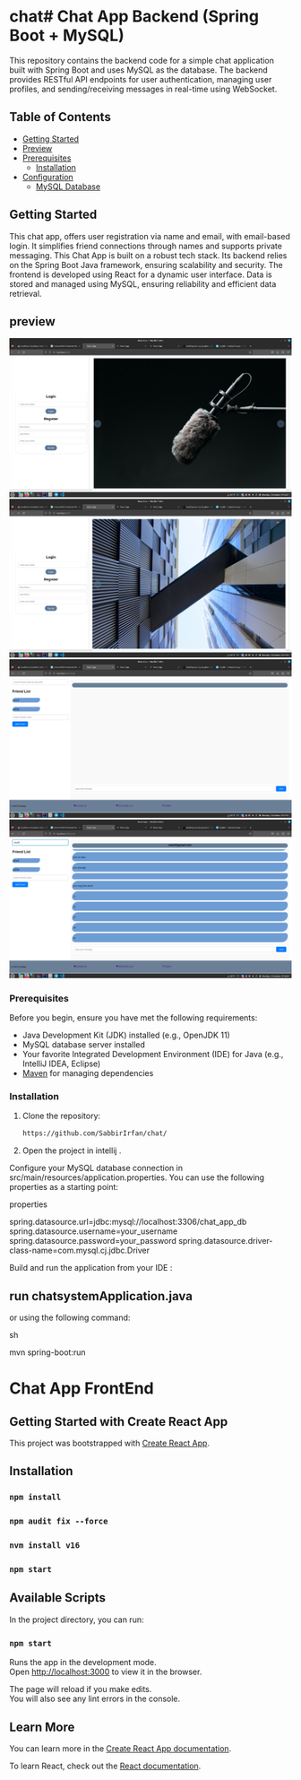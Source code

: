 # chat# Chat App Backend (Spring Boot + MySQL)

This repository contains the backend code for a simple chat application built with Spring Boot and uses MySQL as the database. The backend provides RESTful API endpoints for user authentication, managing user profiles, and sending/receiving messages in real-time using WebSocket.

## Table of Contents

- [Getting Started](#getting-started)
 - [Preview](#preview)
- [Prerequisites](#prerequisites)
  - [Installation](#installation)
- [Configuration](#configuration)
    - [MySQL Database](#mysql-database)



## Getting Started
This chat app,  offers user registration via name and email, with email-based login.
It simplifies friend connections through names and supports private messaging.
This Chat App is built on a robust tech stack. Its backend relies on the Spring Boot Java framework, 
ensuring scalability and security. The frontend is developed using React for a dynamic user interface. 
Data is stored and managed using MySQL, ensuring reliability and efficient data retrieval.
## preview
![Log in page used  a slider and a registration form](images/login-1.png)
![Log in page used  a slider and a registration form](images/login-2.png)
![Log in page used  a slider and a registration form](images/chat-1.png)
![Log in page used  a slider and a registration form](images/chat-2.png)


### Prerequisites

Before you begin, ensure you have met the following requirements:

- Java Development Kit (JDK) installed (e.g., OpenJDK 11)
- MySQL database server installed
- Your favorite Integrated Development Environment (IDE) for Java (e.g., IntelliJ IDEA, Eclipse)
- [Maven](https://maven.apache.org/) for managing dependencies

### Installation

1. Clone the repository:

   ```sh
   https://github.com/SabbirIrfan/chat/
2. Open the project in intellij .

Configure your MySQL database connection in src/main/resources/application.properties. You can use the following properties as a starting point:

properties

spring.datasource.url=jdbc:mysql://localhost:3306/chat_app_db
spring.datasource.username=your_username
spring.datasource.password=your_password
spring.datasource.driver-class-name=com.mysql.cj.jdbc.Driver

Build and run the application from your IDE :


## run chatsystemApplication.java


or using the following command:

sh

mvn spring-boot:run


# Chat App FrontEnd  

## Getting Started with Create React App

This project was bootstrapped with [Create React App](https://github.com/facebook/create-react-app).

## Installation
### `npm install`
### `npm audit fix --force`
### `nvm install v16`
### `npm start`

## Available Scripts

In the project directory, you can run:

### `npm start`

Runs the app in the development mode.\
Open [http://localhost:3000](http://localhost:3000) to view it in the browser.

The page will reload if you make edits.\
You will also see any lint errors in the console.



## Learn More

You can learn more in the [Create React App documentation](https://facebook.github.io/create-react-app/docs/getting-started).

To learn React, check out the [React documentation](https://reactjs.org/).

